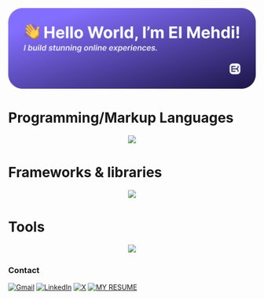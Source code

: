 <img title="a title" alt="Alt text" src="./github_banner.png">

<h1>
Programming/Markup Languages
</h1>
<p align="center">
  <a href="https://skillicons.dev">
    <img src="https://skillicons.dev/icons?i=c,cpp,python,js,ts,html,css" />
  </a>
</p>

<h1>
Frameworks & libraries
</h1>
<p align="center">
  <a href="https://skillicons.dev">
    <img src="https://skillicons.dev/icons?i=react,next,django,prisma,tailwind" />
  </a>
</p>

<h1>
Tools
</h1>
<p align="center">
  <a href="https://skillicons.dev">
    <img src="https://skillicons.dev/icons?i=docker,bash,vim,vscode,figma" />
  </a>
</p>

<h3>
Contact
</h3>

[![Gmail](https://img.shields.io/badge/Gmail-D14836?style=for-the-badge&logo=gmail&logoColor=white)](https://www.youtube.com/)
[![LinkedIn](https://img.shields.io/badge/linkedin-%230077B5.svg?style=for-the-badge&logo=linkedin&logoColor=white)](https://www.youtube.com/)
[![X](https://img.shields.io/badge/X-%23000000.svg?style=for-the-badge&logo=X&logoColor=white)](https://www.youtube.com/)
[![MY RESUME](https://img.shields.io/badge/MY_RESUME-836FFF?style=for-the-badge)](https://www.youtube.com/)
